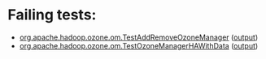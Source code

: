 # Failing tests: 

 * [org.apache.hadoop.ozone.om.TestAddRemoveOzoneManager](hadoop-ozone/integration-test/org.apache.hadoop.ozone.om.TestAddRemoveOzoneManager.txt) ([output](hadoop-ozone/integration-test/org.apache.hadoop.ozone.om.TestAddRemoveOzoneManager-output.txt))
 * [org.apache.hadoop.ozone.om.TestOzoneManagerHAWithData](hadoop-ozone/integration-test/org.apache.hadoop.ozone.om.TestOzoneManagerHAWithData.txt) ([output](hadoop-ozone/integration-test/org.apache.hadoop.ozone.om.TestOzoneManagerHAWithData-output.txt))
